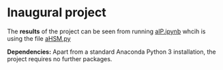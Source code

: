 # Inaugural project

The **results** of the project can be seen from running [aIP.ipynb](aIP.ipynb) whcih is using the file [aHSM.py](aHSM.py)

**Dependencies:** Apart from a standard Anaconda Python 3 installation, the project requires no further packages.
